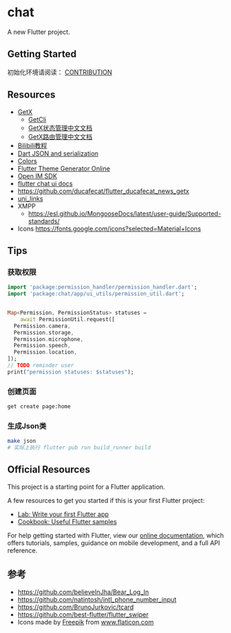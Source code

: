 # chat

A new Flutter project.

## Getting Started

初始化环境请阅读： [CONTRIBUTION](CONTRIBUTION.md)

## Resources

- [GetX](https://github.com/jonataslaw/getx)
  - [GetCli](https://github.com/jonataslaw/get_cli)
  - [GetX状态管理中文文档](https://github.com/jonataslaw/getx/blob/master/documentation/zh_CN/state_management.md)
  - [GetX路由管理中文文档](https://github.com/jonataslaw/getx/blob/master/documentation/zh_CN/route_management.md)
- [Bilibili教程](https://space.bilibili.com/404904528/channel/detail?cid=177514&ctype=0)
- [Dart JSON and serialization](https://flutter.dev/docs/development/data-and-backend/json#code-generation)
- [Colors](https://coolors.co/palettes/trending)
- [Flutter Theme Generator Online](https://zeshuaro.github.io/flutter_theme/#/)
- [Open IM SDK](https://github.com/OpenIMSDK/Open-IM-SDK-Flutter)
- [flutter chat ui docs](https://docs.flyer.chat/flutter/chat-ui/advanced-usage)
- https://github.com/ducafecat/flutter_ducafecat_news_getx
- [uni_links](https://pub.dev/packages/uni_links)
- XMPP
  - https://esl.github.io/MongooseDocs/latest/user-guide/Supported-standards/
- Icons <https://fonts.google.com/icons?selected=Material+Icons>
## Tips

### 获取权限 

```dart
import 'package:permission_handler/permission_handler.dart';
import 'package:chat/app/ui_utils/permission_util.dart';


Map<Permission, PermissionStatus> statuses =
    await PermissionUtil.request([
  Permission.camera,
  Permission.storage,
  Permission.microphone,
  Permission.speech,
  Permission.location,
]);
// TODO reminder user
print("permission statuses: $statuses");
```

### 创建页面

```bash
get create page:home
```

### 生成Json类

```bash
make json
# 实际上执行 flutter pub run build_runner build 
```
## Official Resources

This project is a starting point for a Flutter application.

A few resources to get you started if this is your first Flutter project:

- [Lab: Write your first Flutter app](https://flutter.dev/docs/get-started/codelab)
- [Cookbook: Useful Flutter samples](https://flutter.dev/docs/cookbook)

For help getting started with Flutter, view our
[online documentation](https://flutter.dev/docs), which offers tutorials,
samples, guidance on mobile development, and a full API reference.

## 参考
- https://github.com/believeInJha/Bear_Log_In
- https://github.com/natintosh/intl_phone_number_input
- https://github.com/BrunoJurkovic/tcard
- https://github.com/best-flutter/flutter_swiper
- <div>Icons made by <a href="https://www.flaticon.com/authors/freepik" title="Freepik">Freepik</a> from <a href="https://www.flaticon.com/" title="Flaticon">www.flaticon.com</a></div>
